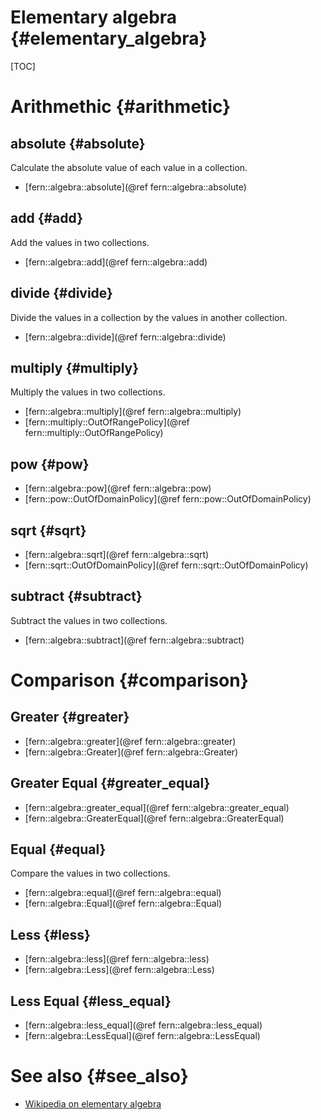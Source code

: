 Elementary algebra {#elementary_algebra}
==================

[TOC]


Arithmethic {#arithmetic}
===========

absolute {#absolute}
--------
Calculate the absolute value of each value in a collection.

- [fern::algebra::absolute](@ref fern::algebra::absolute)


add {#add}
---
Add the values in two collections.

- [fern::algebra::add](@ref fern::algebra::add)


divide {#divide}
------
Divide the values in a collection by the values in another collection.

- [fern::algebra::divide](@ref fern::algebra::divide)


multiply {#multiply}
--------
Multiply the values in two collections.

- [fern::algebra::multiply](@ref fern::algebra::multiply)
- [fern::multiply::OutOfRangePolicy](@ref fern::multiply::OutOfRangePolicy)


pow {#pow}
---
- [fern::algebra::pow](@ref fern::algebra::pow)
- [fern::pow::OutOfDomainPolicy](@ref fern::pow::OutOfDomainPolicy)


sqrt {#sqrt}
----
- [fern::algebra::sqrt](@ref fern::algebra::sqrt)
- [fern::sqrt::OutOfDomainPolicy](@ref fern::sqrt::OutOfDomainPolicy)


subtract {#subtract}
--------
Subtract the values in two collections.

- [fern::algebra::subtract](@ref fern::algebra::subtract)


Comparison {#comparison}
==========

Greater {#greater}
------------

- [fern::algebra::greater](@ref fern::algebra::greater)
- [fern::algebra::Greater](@ref fern::algebra::Greater)


Greater Equal {#greater_equal}
-------------

- [fern::algebra::greater_equal](@ref fern::algebra::greater_equal)
- [fern::algebra::GreaterEqual](@ref fern::algebra::GreaterEqual)


Equal {#equal}
-----
Compare the values in two collections.

- [fern::algebra::equal](@ref fern::algebra::equal)
- [fern::algebra::Equal](@ref fern::algebra::Equal)


Less {#less}
----

- [fern::algebra::less](@ref fern::algebra::less)
- [fern::algebra::Less](@ref fern::algebra::Less)


Less Equal {#less_equal}
---------

- [fern::algebra::less_equal](@ref fern::algebra::less_equal)
- [fern::algebra::LessEqual](@ref fern::algebra::LessEqual)


See also {#see_also}
========
- [Wikipedia on elementary algebra](https://en.wikipedia.org/wiki/Elementary_algebra)
